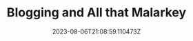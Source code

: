 ---
title: "Blogging and All that Malarkey"
category: "IndieWeb & Personal Blogs"
site_url: https://stuffandnonsense.co.uk/blog
feed_url: https://stuffandnonsense.co.uk/blog/feed
date: 2023-08-06T21:08:59.110473Z
domain: stuffandnonsense.co.uk

---